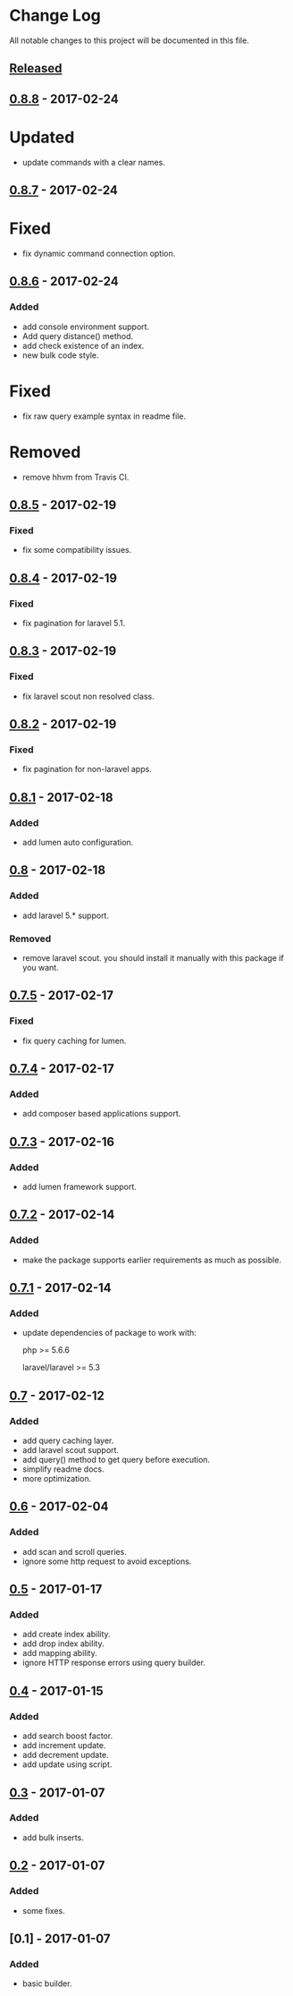 # Change Log
All notable changes to this project will be documented in this file.

## [Released]


## [0.8.8] - 2017-02-24

# Updated
- update commands with a clear names.

## [0.8.7] - 2017-02-24

# Fixed
- fix dynamic command connection option.

## [0.8.6] - 2017-02-24

### Added
- add console environment support.
- Add query distance() method.
- add check existence of an index.
- new bulk code style.

# Fixed
- fix raw query example syntax in readme file.

# Removed
- remove hhvm from Travis CI.

## [0.8.5] - 2017-02-19

### Fixed
- fix some compatibility issues.

## [0.8.4] - 2017-02-19

### Fixed
- fix pagination for laravel 5.1.

## [0.8.3] - 2017-02-19

### Fixed
- fix laravel scout non resolved class.

## [0.8.2] - 2017-02-19

### Fixed
- fix pagination for non-laravel apps.

## [0.8.1] - 2017-02-18

### Added
- add lumen auto configuration.

## [0.8] - 2017-02-18

### Added
- add laravel 5.* support.

### Removed
- remove laravel scout. you should install it manually with this package if you want.

## [0.7.5] - 2017-02-17

### Fixed
- fix query caching for lumen.

## [0.7.4] - 2017-02-17

### Added
- add composer based applications support.

## [0.7.3] - 2017-02-16

### Added
- add lumen framework support.

## [0.7.2] - 2017-02-14

### Added
- make the package supports earlier requirements as much as possible.

## [0.7.1] - 2017-02-14

### Added
- update dependencies of package to work with:
  
  php >= 5.6.6
  
  laravel/laravel >= 5.3
  
## [0.7] - 2017-02-12

### Added
- add query caching layer.
- add laravel scout support.
- add query() method to get query before execution.
- simplify readme docs.
- more optimization.

## [0.6] - 2017-02-04

### Added
- add scan and scroll queries.
- ignore some http request to avoid exceptions.

## [0.5] - 2017-01-17

### Added
- add create index ability.
- add drop index ability.
- add mapping ability.
- ignore HTTP response errors using query builder.

## [0.4] - 2017-01-15

### Added
- add search boost factor.
- add increment update.
- add decrement update.
- add update using script.

## [0.3] - 2017-01-07

### Added
- add bulk inserts.

## [0.2] - 2017-01-07

### Added
- some fixes.

## [0.1] - 2017-01-07

### Added
- basic builder.


[Released]: https://github.com/basemkhirat/elasticsearch/compare/0.8.8...HEAD
[0.8.8]: https://github.com/basemkhirat/elasticsearch/compare/0.8.7...0.8.8
[0.8.7]: https://github.com/basemkhirat/elasticsearch/compare/0.8.6...0.8.7
[0.8.6]: https://github.com/basemkhirat/elasticsearch/compare/0.8.5...0.8.6
[0.8.5]: https://github.com/basemkhirat/elasticsearch/compare/0.8.4...0.8.5
[0.8.4]: https://github.com/basemkhirat/elasticsearch/compare/0.8.3...0.8.4
[0.8.3]: https://github.com/basemkhirat/elasticsearch/compare/0.8.2...0.8.3
[0.8.2]: https://github.com/basemkhirat/elasticsearch/compare/0.8.1...0.8.2
[0.8.1]: https://github.com/basemkhirat/elasticsearch/compare/0.8...0.8.1
[0.8]: https://github.com/basemkhirat/elasticsearch/compare/0.7.5...0.8
[0.7.5]: https://github.com/basemkhirat/elasticsearch/compare/0.7.4...0.7.5
[0.7.4]: https://github.com/basemkhirat/elasticsearch/compare/0.7.3...0.7.4
[0.7.3]: https://github.com/basemkhirat/elasticsearch/compare/0.7.2...0.7.3
[0.7.2]: https://github.com/basemkhirat/elasticsearch/compare/0.7.1...0.7.2
[0.7.1]: https://github.com/basemkhirat/elasticsearch/compare/0.7...0.7.1
[0.7]: https://github.com/basemkhirat/elasticsearch/compare/0.6...0.7
[0.6]: https://github.com/basemkhirat/elasticsearch/compare/0.5...0.6
[0.5]: https://github.com/basemkhirat/elasticsearch/compare/0.4...0.5
[0.4]: https://github.com/basemkhirat/elasticsearch/compare/0.3...0.4
[0.3]: https://github.com/basemkhirat/elasticsearch/compare/0.2...0.3
[0.2]: https://github.com/basemkhirat/elasticsearch/compare/0.1...0.2
